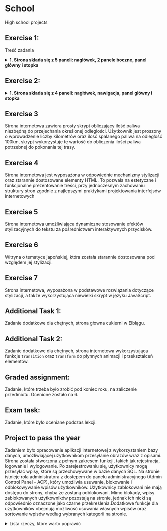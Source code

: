 # School
High school projects

## Exercise 1:
Treść zadania
<details>
<summary><strong>1. Strona składa się z 5 paneli: nagłówek, 2 panele boczne, panel główny i stopka</strong></summary>
<details>
<summary><strong>2. Wytyczne do stworzenia strony:</strong></summary>
<details>
<summary><strong>2.1. Kodowanie polskich znaków</strong></summary>
</details>
<details>
<summary><strong>2.2. Dla całej strony ustawiono:</strong></summary>
- Szerokość 900px
- Czcionka Roboto Condensed
</details>
<details>
<summary><strong>2.3. Nagłówek:</strong></summary>
- Wysokość 70px
- Szerokość 850px
- Marginesy zewnętrzne ustawione na "auto"
- Wyrównanie tekstu do środka
- Kolor tła #a6ff4d
- Zaokrąglenie krawędzi 10px
- Margines wewnętrzny górny 30px
- Pogrubiona czcionka
- Rozmiar czcionki 35px
</details>
<details>
<summary><strong>2.4. W panelach bocznych znajdują się listy zagnieżdżone nienumerowane! W dłuższym dwie, w krótszym jedna.</strong></summary>
- Dla paneli bocznych ustawiono formatowanie:
  - Szerokość 150px
  - Wysokość 600px
  - Margines zewnętrzny 25px
  - Margines zewnętrzny górny 5px
  - Wielkość czcionki 15px
</details>
<details>
<summary><strong>2.5. Dla elementów górnych panelu lewego i prawego ustawiono:</strong></summary>
- Kolor tła #a6ff4d
- Zaokrąglenie krawędzi 10px
- Wysokość 450px
- Margines wewnętrzny 10px
- Margines zewnętrzny górny 20px
</details>
<details>
<summary><strong>2.6. Dla dolnych elementów paneli bocznych ustawiono:</strong></summary>
- Kolor tła #a6ff4d
- Zaokrąglenie krawędzi 10px
- Wysokość 200px
- Margines wewnętrzny 10px
- Margines zewnętrzny górny 20px
</details>
<details>
<summary><strong>2.7. Panel główny sformatowano:</strong></summary>
- Szerokość 440px
- Margines wewnętrzny 30px
- Wyrównanie tekstu od lewej do prawej
- Wysokość linii 2
</details>
<details>
<summary><strong>2.8. Należy odpowiednio ustawić marginesy zewnętrzne listy, tak by uzyskać efekt widoczny na zrzucie ekranowym (marginesy mogą przyjmować wartości ujemne), wysokość linii 1.9</strong></summary>
</details>
<details>
<summary><strong>2.9. Stopka:</strong></summary>
- Wysokość 100px
- Wyrównanie tekstu do środka
- Margines zewnętrzny górny i wewnętrzny górny 30px
</details>
</details>
</details>
</details>

## Exercise 2:

<details>
<summary><strong>1. Strona składa się z 4 paneli: nagłówek, nawigacja, panel główny i stopka</strong></summary>
<details>
<summary><strong>2. Wytyczne do stworzenia strony:</strong></summary>
<details>
<summary><strong>2.1. Kodowanie polskich znaków</strong></summary>
</details>
<details>
<summary><strong>2.2. Dla całej strony ustawiono:</strong></summary>
- Szerokość 900px
- Obramowanie o grubości 1px linia ciągła w kolorze czarnym
</details>
<details>
<summary><strong>2.3. Nagłówek:</strong></summary>
- Nagłówek stopnia pierwszego o treści "Zabawy matematyczne", który sformatowano następująco:
  - Wyrównanie tekstu do środka
  - Kolor tła żółty
  - Marginesy wewnętrzne górny i dolny 20px
  - Margines zewnętrzny dolny 0px
  - Szerokość 100%
  - Wysokość 100px
  - Kliknięcie w nagłówek przenosi nas na stronę główną
</details>
<details>
<summary><strong>2.4. Nawigacja:</strong></summary>
- Zawartość jak na zrzucie ekranowym
- Formatowanie (patrz screen6):
  - Szerokość 30%
  - Kolor tła w gradiencie (linear-gradient) do prawej kolory #89baf5 i biały
- Elementy nawigacji:
  - Wysokość linii 60px
- Aktywny element listy:
  - Kolor tła w gradiencie (linear-gradient) do prawej kolory żółty i biały
- Po najechaniu myszką na element nawigacji kolor tła zmienia się na żółty
</details>
<details>
<summary><strong>2.5. Zawartość panelu głównego:</strong></summary>
- Jak na zrzutach ekranowych
- Formularze zawarte są w tabeli
- Szerokość panelu 70%
- Formatowanie przycisków:
  - Kolor tła jasnoniebieski
  - Obramowanie o grubości 2px, linia ciągła kolor jasnoniebieski
  - Wysokość 25px
  - Pogrubiona czcionka
  - Kursor pointer
  - Na kliknięcie kolor tła przycisku zmienia się na #80bfff
</details>
<details>
<summary><strong>2.6. Stopka:</strong></summary>
- Wysokość 40px
- Szerokość 100%
- Kolor tła żółty
</details>
<details>
<summary><strong>3. Skrypty:</strong></summary>
<details>
<summary><strong>3.1. Pierwszy skrypt znajduje najmniejszą liczbę spośród 3 wpisanych przez użytkownika (patrz screen 3)</strong></summary>
- Skrypt sprawdza, czy wpisano wszystkie liczby
</details>
<details>
<summary><strong>3.2. Drugi skrypt sprawdza, czy podana liczba znajduje się w przedziale liczb podanych przez użytkownika</strong></summary>
- Dla skryptu nie ma znaczenia, która liczba jest większa, kończąca czy otwierająca przedział.
</details>
<details>
<summary><strong>3.3. Ostatni skrypt (nie jest obowiązkowy!!!) odpowiada za przesuwanie się w stopce napisu "Zabawy matematyczne"</strong></summary>
</details>
</details>
</details>
</details>

## Exercise 3

Strona internetowa zawiera prosty skrypt obliczający ilość paliwa niezbędną do przejechania określonej odległości. Użytkownik jest proszony o wprowadzenie liczby kilometrów oraz ilość spalanego paliwa na odległość 100km, skrypt wykorzystuje tę wartość do obliczenia ilości paliwa potrzebnej do pokonania tej trasy.

## Exercise 4

Strona internetowa jest wyposażona w odpowiednie mechanizmy stylizacji oraz starannie dostosowane elementy HTML. To pozwala na estetyczne i funkcjonalne prezentowanie treści, przy jednoczesnym zachowaniu struktury stron zgodnie z najlepszymi praktykami projektowania interfejsów internetowych

## Exercise 5

Strona internetowa umożliwiająca dynamiczne stosowanie efektów stylizacyjnych do tekstu za pośrednictwem interaktywnych przycisków.

## Exercise 6 

Witryna o tematyce japońskiej, która została starannie dostosowana pod względem jej stylizacji.

## Exercise 7

Strona internetowa, wyposażona w podstawowe rozwiązania dotyczące stylizacji, a także wykorzystująca niewielki skrypt w języku JavaScript.

## Additional Task 1:

Zadanie dodatkowe dla chętnych, strona głowna cukierni w Elblągu.

## Additional Task 2:

Zadanie dodatkowe dla chętnych, strona internetowa wykorzystująca funkcje `transition` oraz `transform` do płynnych animacji i przekształceń elementów.

## Graded assignment:

Zadanie, które trzeba było zrobić pod koniec roku, na zaliczenie przedmiotu. Ocenione zostało na 6.

## Exam task:

Zadanie, które było oceniane podczas lekcji.

## Project to pass the year

Zadaniem było opracowanie aplikacji internetowej z wykorzystaniem bazy danych, umożliwiającej użytkownikom przesyłanie obrazów wraz z opisami. Strona została stworzona z pełnym zakresem funkcji, takich jak rejestracja, logowanie i wylogowanie. Po zarejestrowaniu się, użytkownicy mogą przesyłać wpisy, które są przechowywane w bazie danych SQL. Na stronie istnieje rola administratora z dostępem do panelu administracyjnego (Admin Control Panel - ACP), który umożliwia usuwanie, blokowanie i odblokowywanie wpisów użytkowników. Użytkownicy zablokowani nie mają dostępu do strony, chyba że zostaną odblokowani. Mimo blokady, wpisy zablokowanych użytkowników pozostają na stronie, jednak ich nicki są odpowiednio oznaczone jako czarne przekreślenia.Dodatkowe funkcje dla użytkowników obejmują możliwość usuwania własnych wpisów oraz sortowanie wpisów według wybranych kategorii na stronie.

<details>
<summary>Lista rzeczy, które warto poprawić</summary>

1. Spaghetti kod - przerobić kod strony na taki, aby nie przeklejać tego samego kodu, który odnosi się do kolejnej strony. Poprawnym wydaję się polecenie `include`, a także osobny plik z funkcjami.
2. Usprawnić przesyłanie obrazów - użytkownik powinien móc uploadować własny obraz z dysku do bazy danych, zamiast przeklejać adres URL obrazu.

</details>
 
